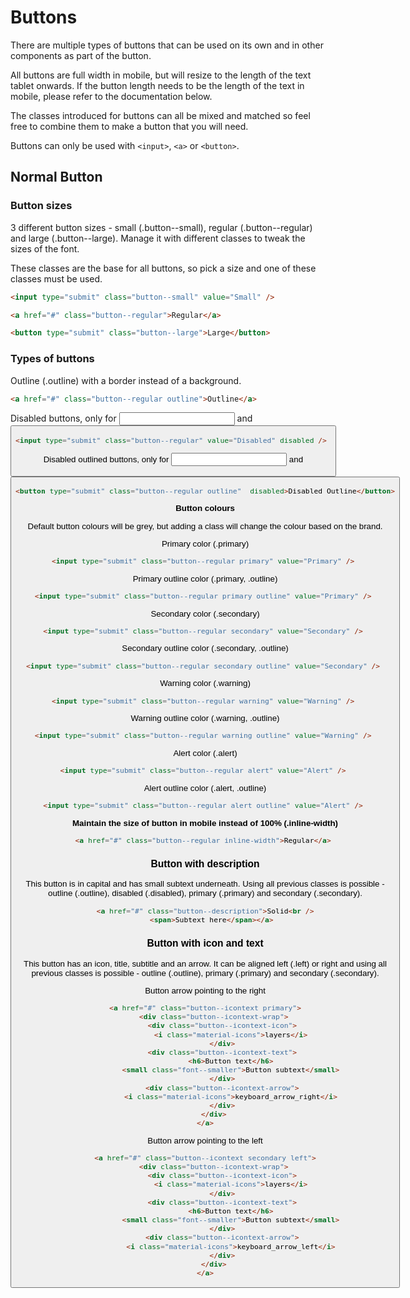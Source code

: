 Buttons
======

There are multiple types of buttons that can be used on its own and in other components as part of the button.

All buttons are full width in mobile, but will resize to the length of the text tablet onwards. If the button length needs to be the length of the text in mobile, please refer to the documentation below.

The classes introduced for buttons can all be mixed and matched so feel free to combine them to make a button that you will need.

Buttons can only be used with ```<input>```, ```<a>``` or ```<button>```.

## Normal Button


### Button sizes


3 different button sizes - small (.button--small), regular (.button--regular) and large (.button--large). Manage it with different classes to tweak the sizes of the font.

These classes are the base for all buttons, so pick a size and one of these classes must be used.

```HTML
<input type="submit" class="button--small" value="Small" />

<a href="#" class="button--regular">Regular</a> 

<button type="submit" class="button--large">Large</button>
```


### Types of buttons

Outline (.outline) with a border instead of a background.
```HTML
<a href="#" class="button--regular outline">Outline</a>
```

Disabled buttons, only for <input> and <button>
```HTML
<input type="submit" class="button--regular" value="Disabled" disabled /> 
```

Disabled outlined buttons, only for <input> and <button>
```HTML
<button type="submit" class="button--regular outline"  disabled>Disabled Outline</button>
```

**Button colours**

Default button colours will be grey, but adding a class will change the colour based on the brand.

Primary color (.primary)
```HTML
<input type="submit" class="button--regular primary" value="Primary" /> 
```

Primary outline color (.primary, .outline)
```HTML
<input type="submit" class="button--regular primary outline" value="Primary" /> 
```

Secondary color (.secondary)
```HTML
<input type="submit" class="button--regular secondary" value="Secondary" /> 
```

Secondary outline color (.secondary, .outline)
```HTML
<input type="submit" class="button--regular secondary outline" value="Secondary" /> 
```

Warning color (.warning)
```HTML
<input type="submit" class="button--regular warning" value="Warning" /> 
```

Warning outline color (.warning, .outline)
```HTML
<input type="submit" class="button--regular warning outline" value="Warning" /> 
```

Alert color (.alert)
```HTML
<input type="submit" class="button--regular alert" value="Alert" /> 
```

Alert outline color (.alert, .outline)
```HTML
<input type="submit" class="button--regular alert outline" value="Alert" /> 
```

**Maintain the size of button in mobile instead of 100% (.inline-width)**
```HTML
<a href="#" class="button--regular inline-width">Regular</a> 
```


### Button with description

This button is in capital and has small subtext underneath. Using all previous classes is possible - outline (.outline), disabled (.disabled), primary (.primary) and secondary (.secondary).
```HTML
<a href="#" class="button--description">Solid<br />
	<span>Subtext here</span></a> 
```

### Button with icon and text

This button has an icon, title, subtitle and an arrow. It can be aligned left (.left) or right and using all previous classes is possible - outline (.outline), primary (.primary) and secondary (.secondary).

Button arrow pointing to the right
```HTML
<a href="#" class="button--icontext primary">
	<div class="button--icontext-wrap">
		<div class="button--icontext-icon">
			<i class="material-icons">layers</i>
		</div>
		<div class="button--icontext-text">
			<h6>Button text</h6>
			<small class="font--smaller">Button subtext</small>
		</div>
		<div class="button--icontext-arrow">
			<i class="material-icons">keyboard_arrow_right</i>
		</div>
	</div>
</a>
```

Button arrow pointing to the left
```HTML
<a href="#" class="button--icontext secondary left">
	<div class="button--icontext-wrap">
		<div class="button--icontext-icon">
			<i class="material-icons">layers</i>
		</div>
		<div class="button--icontext-text">
			<h6>Button text</h6>
			<small class="font--smaller">Button subtext</small>
		</div>
		<div class="button--icontext-arrow">
			<i class="material-icons">keyboard_arrow_left</i>
		</div>
	</div>
</a>
```
